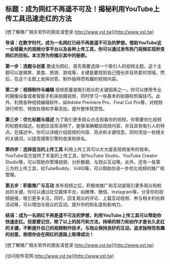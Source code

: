 ## **标题：成为网红不再遥不可及！揭秘利用YouTube上传工具迅速走红的方法**

[想了解推广相关软件的朋友请登录 http://www.vst.tw](http://www.vst.tw)

**导语：在数字时代，成为一名网红已经不再是遥不可及的梦想。借助YouTube这一全球最大的视频分享平台以及各种上传工具，你可以通过发布热门视频实现秒变网红的目标。本文将为你揭示其中的秘密。**

**第一步：选题与创意**
要成为网红，首先需要选择一个吸引人的视频主题。这个主题可以是搞笑、美食、旅游、游戏等，关键是要找到自己擅长并且热爱的领域。然后，在这个主题上发挥创意，制作独特而有趣的视频内容。

**第二步：视频制作与编辑**
视频质量是吸引观众的关键因素之一。你可以使用专业的摄像设备或者智能手机来拍摄视频，同时学习一些基本的拍摄和剪辑技巧。此外，利用各种视频编辑软件，如Adobe Premiere Pro、Final Cut Pro等，对视频进行修剪、特效处理和字幕添加，提升整体观赏性。

**第三步：优化标题与描述**
为了吸引更多观众点击观看你的视频，你需要优化视频的标题和描述。标题应该简洁明了，能够准确概括视频内容，并且具有吸引人的特点。在描述中，你可以详细介绍视频的内容、亮点和关键信息，同时添加一些相关的关键词，以提高搜索引擎的收录和排名。

**第四步：选择适当的上传工具**
利用上传工具可以大大提高视频发布的效率。YouTube官方提供了丰富的上传工具，如YouTube Studio、YouTube Creator Studio等，可以帮助你管理视频、分析数据、与观众互动等。此外，还有一些第三方的上传工具，如TubeBuddy、VidIQ等，可以帮助你进一步优化视频的推广和管理。

**第五步：积极推广与互动**
发布视频之后，积极地推广和互动是吸引更多观众和粉丝的关键。你可以通过社交媒体平台，如微博、微信、Instagram等，分享你的视频链接，吸引更多关注。同时，回复观众的评论、上载互动视频、参与相关的社群活动等，可以增加与观众的互动，提升你的知名度和影响力。

**结语：成为一名网红不再是遥不可及的梦想，利用YouTube上传工具可以帮助你快速走红。但是要记住，除了以上的技巧和方法，持续的努力和创作才是长久走红的关键。不断提升自己的视频制作技术，与观众保持良好的互动，追求独特而有趣的创意，相信你会在网红的道路上取得成功！**

[想了解推广相关软件的朋友请登录 http://www.vst.tw](http://www.vst.tw)


[访问软件官网 http://www.vst.tw](http://www.vst.tw)
